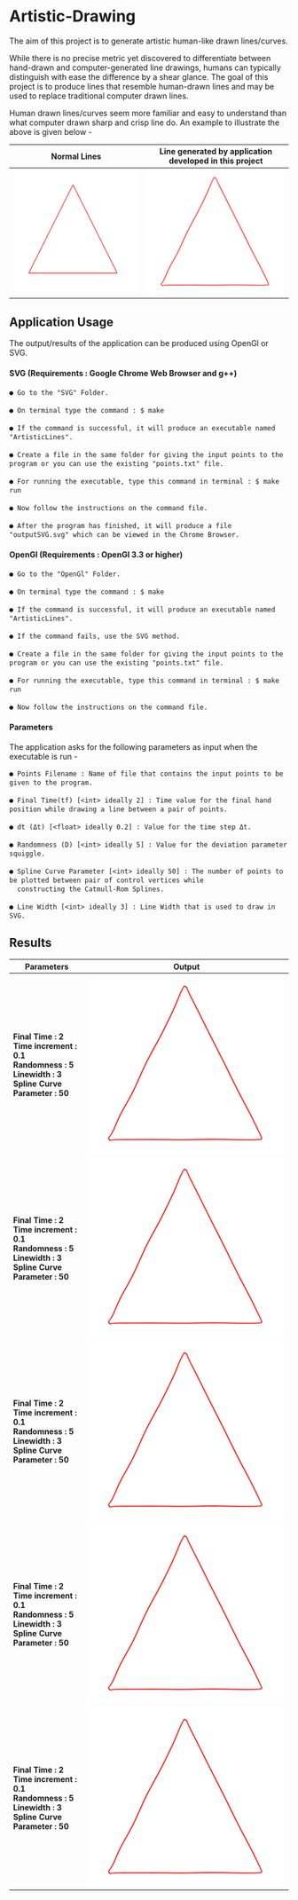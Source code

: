 # Artistic-Drawing
The aim of this project is to generate artistic human-like drawn lines/curves.

While there is no precise metric yet discovered to differentiate between hand-drawn and computer-generated line drawings, humans can typically distinguish with ease the difference by a shear glance. The goal of this project is to produce lines that resemble human-drawn lines and may be used to replace traditional computer drawn lines.

Human drawn lines/curves seem more familiar and easy to understand than what computer drawn sharp and crisp line do. An example to illustrate the above is given below -

Normal Lines| Line generated by application developed in this project
------------ | -------------
![Normal Triangle](SVG/Results/Triangle_Normal.png) | ![SVG Triangle](SVG/Results/Triangle_SVG.png)

## Application Usage
The output/results of the application can be produced using OpenGl or SVG.
#### SVG (Requirements : Google Chrome Web Browser and g++)

    ● Go to the "SVG" Folder.

    ● On terminal type the command : $ make

    ● If the command is successful, it will produce an executable named "ArtisticLines".

    ● Create a file in the same folder for giving the input points to the program or you can use the existing "points.txt" file.

    ● For running the executable, type this command in terminal : $ make run

    ● Now follow the instructions on the command file.

    ● After the program has finished, it will produce a file "outputSVG.svg" which can be viewed in the Chrome Browser.

#### OpenGl (Requirements : OpenGl 3.3 or higher)

    ● Go to the "OpenGl" Folder.

    ● On terminal type the command : $ make

    ● If the command is successful, it will produce an executable named "ArtisticLines".

    ● If the command fails, use the SVG method.

    ● Create a file in the same folder for giving the input points to the program or you can use the existing "points.txt" file.

    ● For running the executable, type this command in terminal : $ make run

    ● Now follow the instructions on the command file.

#### Parameters
The application asks for the following parameters as input when the executable is run -

    ● Points Filename : Name of file that contains the input points to be given to the program.

    ● Final Time(tf) [<int> ideally 2] : Time value for the final hand position while drawing a line between a pair of points.

    ● dt (Δt) [<float> ideally 0.2] : Value for the time step Δt.

    ● Randomness (D) [<int> ideally 5] : Value for the deviation parameter squiggle.

    ● Spline Curve Parameter [<int> ideally 50] : The number of points to be plotted between pair of control vertices while
      constructing the Catmull-Rom Splines.

    ● Line Width [<int> ideally 3] : Line Width that is used to draw in SVG.

## Results
Parameters| Output
------------ | -------------
**Final Time : 2 <br> Time increment : 0.1 <br> Randomness : 5 <br> Linewidth : 3 <br> Spline Curve Parameter : 50** | ![SVG Triangle](SVG/Results/Triangle_SVG.png)
**Final Time : 2 <br> Time increment : 0.1 <br> Randomness : 5 <br> Linewidth : 3 <br> Spline Curve Parameter : 50** | ![SVG Triangle](SVG/Results/Triangle_SVG.png)
**Final Time : 2 <br> Time increment : 0.1 <br> Randomness : 5 <br> Linewidth : 3 <br> Spline Curve Parameter : 50** | ![SVG Triangle](SVG/Results/Triangle_SVG.png)
**Final Time : 2 <br> Time increment : 0.1 <br> Randomness : 5 <br> Linewidth : 3 <br> Spline Curve Parameter : 50** | ![SVG Triangle](SVG/Results/Triangle_SVG.png)
**Final Time : 2 <br> Time increment : 0.1 <br> Randomness : 5 <br> Linewidth : 3 <br> Spline Curve Parameter : 50** | ![SVG Triangle](SVG/Results/Triangle_SVG.png)
